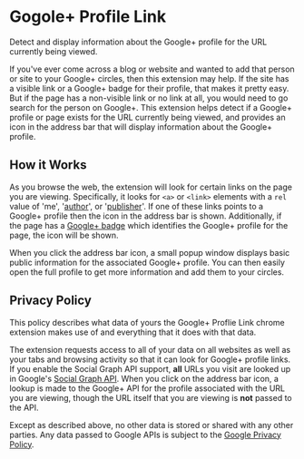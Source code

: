 # Gogole+ Profile Link #

Detect and display information about the Google+ profile for the URL currently
being viewed.

If you've ever come across a blog or website and wanted to add that person or
site to your Google+ circles, then this extension may help.  If the site has a
visible link or a Google+ badge for their profile, that makes it pretty easy.
But if the page has a non-visible link or no link at all, you would need to go
search for the person on Google+.  This extension helps detect if a Google+
profile or page exists for the URL currently being viewed, and provides an icon
in the address bar that will display information about the Google+ profile.


## How it Works ##

As you browse the web, the extension will look for certain links on the page
you are viewing.  Specifically, it looks for `<a>` or `<link>` elements with a
`rel` value of 'me', '[author][rel-author]', or '[publisher][rel-publisher]'.
If one of these links points to a Google+ profile then the icon in the address
bar is shown.  Additionally, if the page has a [Google+ badge][] which
identifies the Google+ profile for the page, the icon will be shown.

When you click the address bar icon, a small popup window displays basic public
information for the associated Google+ profile.  You can then easily open the
full profile to get more information and add them to your circles.


## Privacy Policy ##

This policy describes what data of yours the Google+ Proflie Link chrome
extension makes use of and everything that it does with that data.

The extension requests access to all of your data on all websites as well as
your tabs and browsing activity so that it can look for Google+ profile links.
If you enable the Social Graph API support, **all** URLs you visit are looked
up in Google's [Social Graph API][].  When you click on the address bar icon, a
lookup is made to the Google+ API for the profile associated with the URL you
are viewing, though the URL itself that you are viewing is **not** passed to
the API.

Except as described above, no other data is stored or shared with any other
parties. Any data passed to Google APIs is subject to the [Google Privacy
Policy][].

[rel-author]: http://support.google.com/webmasters/bin/answer.py?hl=en&answer=1408986
[rel-publisher]: http://support.google.com/webmasters/bin/answer.py?hl=en&answer=1708844
[Google+ badge]: https://developers.google.com/+/plugins/badge/
[Social Graph API]: http://code.google.com/apis/socialgraph/
[Google Privacy Policy]: http://www.google.com/privacy/
